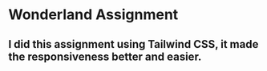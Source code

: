 # Wonderland Assignment
## I did this assignment using Tailwind CSS, it made the responsiveness better and easier.
